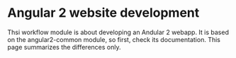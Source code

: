 # Angular 2 website development

Thsi workflow module is about developing an Andular 2 webapp. It is based on the angular2-common module, so first, check its documentation.
This page summarizes the differences only.

